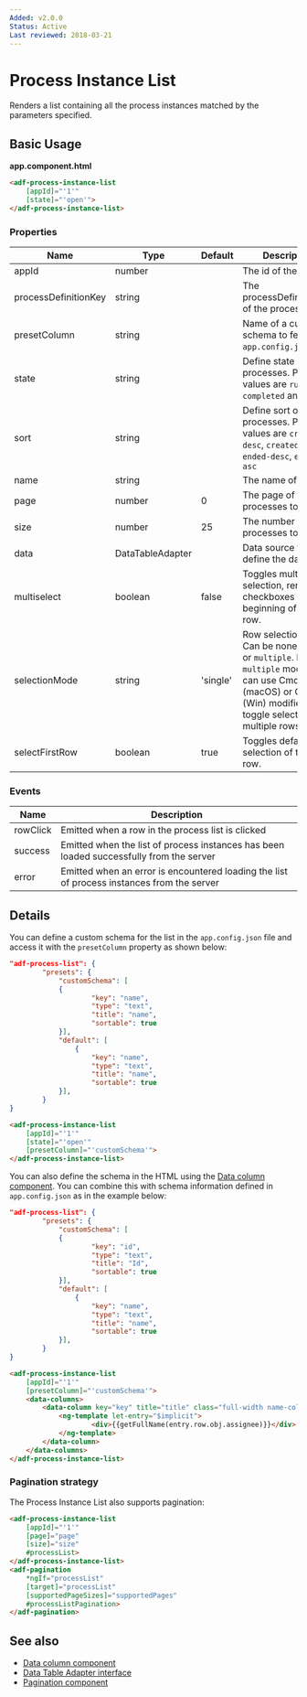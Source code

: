 ```yaml
---
Added: v2.0.0
Status: Active
Last reviewed: 2018-03-21
---
```


# Process Instance List

Renders a list containing all the process instances matched by the parameters specified.

## Basic Usage

**app.component.html**

```html
<adf-process-instance-list
    [appId]="'1'"
    [state]="'open'">
</adf-process-instance-list>
```

### Properties

| Name | Type | Default | Description |
| ---- | ---- | ------- | ----------- |
| appId | number |  | The id of the app. |
| processDefinitionKey | string |  | The processDefinitionKey of the process. |
| presetColumn | string |  | Name of a custom schema to fetch from `app.config.json`. |
| state | string |  | Define state of the processes. Possible values are `running`, `completed` and `all` |
| sort | string |  | Define sort of the processes. Possible values are `created-desc`, `created-asc`, `ended-desc`, `ended-asc` |
| name | string |  | The name of the list. |
| page | number | 0 | The page of the processes to fetch. |
| size | number | 25 | The number of processes to fetch. |
| data | DataTableAdapter |  | Data source to define the datatable. |
| multiselect | boolean | false | Toggles multiple row selection, renders checkboxes at the beginning of each row. |
| selectionMode | string | 'single' | Row selection mode. Can be none, `single` or `multiple`. For `multiple` mode you can use Cmd (macOS) or Ctrl (Win) modifier key to toggle selection for multiple rows. |
| selectFirstRow | boolean | true | Toggles default selection of the first row. |

### Events

| Name | Description |
| ---- | ----------- |
| rowClick | Emitted when a row in the process list is clicked |
| success | Emitted when the list of process instances has been loaded successfully from the server |
| error | Emitted when an error is encountered loading the list of process instances from the server |

## Details

You can define a custom schema for the list in the `app.config.json` file and access it with the
`presetColumn` property as shown below:

```json
"adf-process-list": {
        "presets": {
            "customSchema": [
            {
                    "key": "name",
                    "type": "text",
                    "title": "name",
                    "sortable": true         
            }],
            "default": [
                {
                    "key": "name",
                    "type": "text",
                    "title": "name",
                    "sortable": true
            }],
        }
}
```

```html
<adf-process-instance-list
    [appId]="'1'"
    [state]="'open'"
    [presetColumn]="'customSchema'">
</adf-process-instance-list>
```

You can also define the schema in the HTML using the
[Data column component](../core/data-column.component.md). You can combine this with schema
information defined in `app.config.json` as in the example below:

```json
"adf-process-list": {
        "presets": {
            "customSchema": [
            {
                    "key": "id",
                    "type": "text",
                    "title": "Id",
                    "sortable": true
            }],
            "default": [
                {
                    "key": "name",
                    "type": "text",
                    "title": "name",
                    "sortable": true
            }],
        }
}
```

<!-- {% raw %} -->

```html
<adf-process-instance-list
    [appId]="'1'" 
    [presetColumn]="'customSchema'">
    <data-columns>
        <data-column key="key" title="title" class="full-width name-column">
            <ng-template let-entry="$implicit">
                    <div>{{getFullName(entry.row.obj.assignee)}}</div>
            </ng-template>
        </data-column>
    </data-columns>
</adf-process-instance-list>
```

<!-- {% endraw %} -->

### Pagination strategy

The Process Instance List also supports pagination:

```html
<adf-process-instance-list
    [appId]="'1'"
    [page]="page"
    [size]="size"
    #processList>
</adf-process-instance-list>
<adf-pagination
    *ngIf="processList"
    [target]="processList"
    [supportedPageSizes]="supportedPages"
    #processListPagination>
</adf-pagination>
```

## See also

-   [Data column component](../core/data-column.component.md)
-   [Data Table Adapter interface](../core/datatable-adapter.interface.md)
-   [Pagination component](../core/pagination.component.md)
